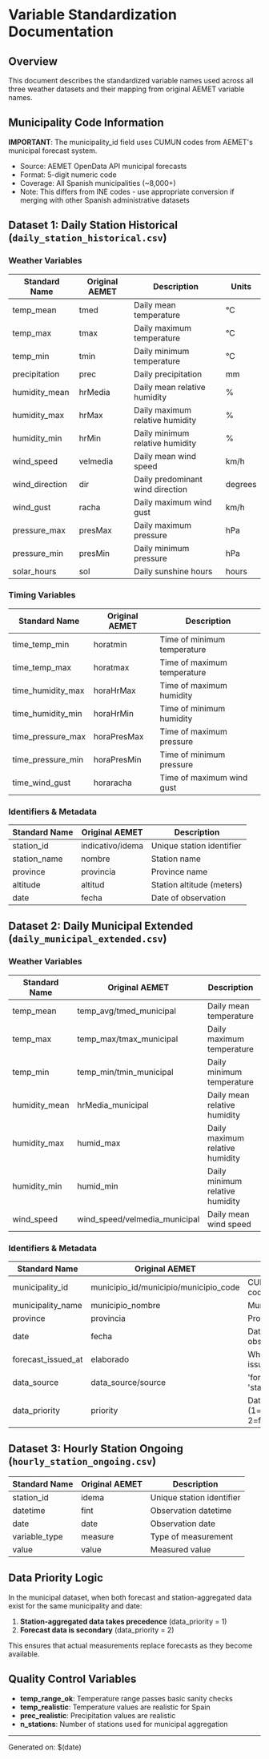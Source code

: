 # Variable Standardization Documentation

## Overview
This document describes the standardized variable names used across all three weather datasets and their mapping from original AEMET variable names.

## Municipality Code Information
**IMPORTANT**: The municipality_id field uses CUMUN codes from AEMET's municipal forecast system. 
- Source: AEMET OpenData API municipal forecasts
- Format: 5-digit numeric code
- Coverage: All Spanish municipalities (~8,000+)
- Note: This differs from INE codes - use appropriate conversion if merging with other Spanish administrative datasets

## Dataset 1: Daily Station Historical (`daily_station_historical.csv`)

### Weather Variables
| Standard Name | Original AEMET | Description | Units |
|---------------|----------------|-------------|-------|
| temp_mean | tmed | Daily mean temperature | °C |
| temp_max | tmax | Daily maximum temperature | °C |
| temp_min | tmin | Daily minimum temperature | °C |
| precipitation | prec | Daily precipitation | mm |
| humidity_mean | hrMedia | Daily mean relative humidity | % |
| humidity_max | hrMax | Daily maximum relative humidity | % |
| humidity_min | hrMin | Daily minimum relative humidity | % |
| wind_speed | velmedia | Daily mean wind speed | km/h |
| wind_direction | dir | Daily predominant wind direction | degrees |
| wind_gust | racha | Daily maximum wind gust | km/h |
| pressure_max | presMax | Daily maximum pressure | hPa |
| pressure_min | presMin | Daily minimum pressure | hPa |
| solar_hours | sol | Daily sunshine hours | hours |

### Timing Variables
| Standard Name | Original AEMET | Description |
|---------------|----------------|-------------|
| time_temp_min | horatmin | Time of minimum temperature | HH:MM |
| time_temp_max | horatmax | Time of maximum temperature | HH:MM |
| time_humidity_max | horaHrMax | Time of maximum humidity | HH:MM |
| time_humidity_min | horaHrMin | Time of minimum humidity | HH:MM |
| time_pressure_max | horaPresMax | Time of maximum pressure | HH:MM |
| time_pressure_min | horaPresMin | Time of minimum pressure | HH:MM |
| time_wind_gust | horaracha | Time of maximum wind gust | HH:MM |

### Identifiers & Metadata
| Standard Name | Original AEMET | Description |
|---------------|----------------|-------------|
| station_id | indicativo/idema | Unique station identifier |
| station_name | nombre | Station name |
| province | provincia | Province name |
| altitude | altitud | Station altitude (meters) |
| date | fecha | Date of observation | YYYY-MM-DD |

## Dataset 2: Daily Municipal Extended (`daily_municipal_extended.csv`)

### Weather Variables
| Standard Name | Original AEMET | Description | Units |
|---------------|----------------|-------------|-------|
| temp_mean | temp_avg/tmed_municipal | Daily mean temperature | °C |
| temp_max | temp_max/tmax_municipal | Daily maximum temperature | °C |
| temp_min | temp_min/tmin_municipal | Daily minimum temperature | °C |
| humidity_mean | hrMedia_municipal | Daily mean relative humidity | % |
| humidity_max | humid_max | Daily maximum relative humidity | % |
| humidity_min | humid_min | Daily minimum relative humidity | % |
| wind_speed | wind_speed/velmedia_municipal | Daily mean wind speed | km/h |

### Identifiers & Metadata
| Standard Name | Original AEMET | Description |
|---------------|----------------|-------------|
| municipality_id | municipio_id/municipio/municipio_code | CUMUN municipality code |
| municipality_name | municipio_nombre | Municipality name |
| province | provincia | Province name |
| date | fecha | Date of observation/forecast | YYYY-MM-DD |
| forecast_issued_at | elaborado | When forecast was issued | ISO datetime |
| data_source | data_source/source | 'forecast' or 'station_aggregated' |
| data_priority | priority | Data priority (1=station, 2=forecast) |

## Dataset 3: Hourly Station Ongoing (`hourly_station_ongoing.csv`)

| Standard Name | Original AEMET | Description |
|---------------|----------------|-------------|
| station_id | idema | Unique station identifier |
| datetime | fint | Observation datetime | ISO datetime |
| date | date | Observation date | YYYY-MM-DD |
| variable_type | measure | Type of measurement |
| value | value | Measured value |

## Data Priority Logic

In the municipal dataset, when both forecast and station-aggregated data exist for the same municipality and date:
1. **Station-aggregated data takes precedence** (data_priority = 1)
2. **Forecast data is secondary** (data_priority = 2)

This ensures that actual measurements replace forecasts as they become available.

## Quality Control Variables

- **temp_range_ok**: Temperature range passes basic sanity checks
- **temp_realistic**: Temperature values are realistic for Spain
- **prec_realistic**: Precipitation values are realistic
- **n_stations**: Number of stations used for municipal aggregation

---
Generated on: $(date)

